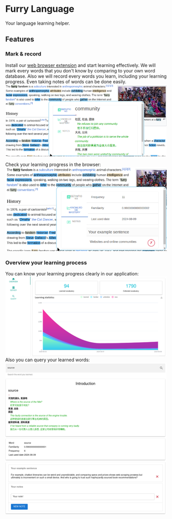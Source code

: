# Furry Language
Your language learning helper.
## Features
### Mark & record
Install our [web browser extension](https://github.com/ovo-Tim/FurLang_browser_plugin) and start learning effectively.
We will mark every words that you don't know by comparing to your own word database.
Also we will record every words you learn, including your learning progress.
Even taking notes of words can be done easily.
![plugin](./screenshot/plugin1.png)

Check your learning progress in the browser:
![Check your learning progress in the browser](./screenshot/plugin2.png)

### Overview your learning process
You can know your learning progress clearly in our application:
![Overview your learning process](./screenshot/dashboard.png)
Also you can query your learned words:
![Query your learned words](./screenshot/query.png)